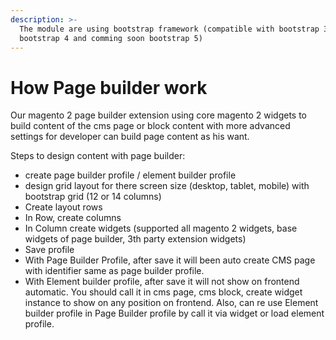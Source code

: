 ```yaml
---
description: >-
  The module are using bootstrap framework (compatible with bootstrap 3,
  bootstrap 4 and comming soon bootstrap 5)
---
```


# How Page builder work

Our magento 2 page builder extension using core magento 2 widgets to build content of the cms page or block content with more advanced settings for developer can build page content as his want.

Steps to design content with page builder:

* create page builder profile / element builder profile 
* design grid layout for there screen size \(desktop, tablet, mobile\) with bootstrap grid \(12 or 14 columns\)
* Create layout rows
* In Row, create columns
* In Column create widgets \(supported all magento 2 widgets, base widgets of page builder, 3th party extension widgets\)
* Save profile
* With Page Builder Profile, after save it will been auto create CMS page with identifier same as page builder profile.
* With Element builder profile, after save it will not show on frontend automatic. You should call it in cms page, cms block, create widget instance to show on any position on frontend. Also, can re use Element builder profile in Page Builder profile by call it via widget or load element profile.

